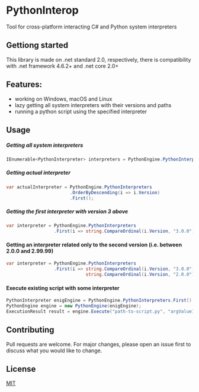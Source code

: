 # PythonInterop
Tool for cross-platform interacting C# and Python system interpreters

## Gettiong started
This library is made on .net standard 2.0, respectively, there is compatibility with .net framework 4.6.2+ and .net core 2.0+

## Features:
- working on Windows, macOS and Linux
- lazy getting all system interpreters with their versions and paths
- running a python script using the specified interpreter

## Usage
##### Getting all system interpreters
```csharp
IEnumerable<PythonInterpreter> interpreters = PythonEngine.PythonInterpreters;
```
##### Getting actual interpreter
```csharp
var actualInterpreter = PythonEngine.PythonInterpreters
                        .OrderByDescending(i => i.Version)
                        .First();
```
##### Getting the first interpreter with version 3 above
```csharp
var interpreter = PythonEngine.PythonInterpreters
                  .First(i => string.CompareOrdinal(i.Version, "3.0.0") > 1);
```
#### Getting an interpreter related only to the second version (i.e. between 2.0.0 and 2.99.99)
```csharp
var interpreter = PythonEngine.PythonInterpreters
                  .First(i => string.CompareOrdinal(i.Version, "3.0.0") < 0 &&
                              string.CompareOrdinal(i.Version, "2.0.0") > 1);
```
#### Execute existing script with some interpreter
```csharp
PythonInterpreter enigEngine = PythonEngine.PythonInterpreters.First();
PythonEngine engine = new PythonEngine(enigEngine);
ExecutionResult result = engine.Execute("path-to-script.py", "argValue1", "argValue2", "argValueN");
```
## Contributing
Pull requests are welcome. For major changes, please open an issue first to discuss what you would like to change.

## License
[MIT](https://choosealicense.com/licenses/mit/)

